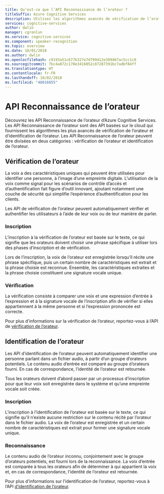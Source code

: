 ```yaml
---
title: Qu’est-ce que l’API Reconnaissance de l’orateur ?
titleSuffix: Azure Cognitive Services
description: Utilisez les algorithmes avancés de vérification de l’orateur et d’identification de l’orateur avec l’API Reconnaissance de l’orateur dans Cognitive Services.
services: cognitive-services
author: dwlin
manager: cgronlun
ms.service: cognitive-services
ms.component: speaker-recognition
ms.topic: overview
ms.date: 10/01/2018
ms.author: dwlin
ms.openlocfilehash: c9193a51c677b327e7d799412e389467ac5cc1c0
ms.sourcegitcommit: 7bc4a872c170e3416052c87287391bc7adbf84ff
ms.translationtype: HT
ms.contentlocale: fr-FR
ms.lasthandoff: 10/02/2018
ms.locfileid: "48016855"
---
```

# <a name="speaker-recognition-api"></a>API Reconnaissance de l’orateur

Découvrez les API Reconnaissance de l’orateur d’Azure Cognitive Services. Les API Reconnaissance de l’orateur sont des API basées sur le cloud qui fournissent les algorithmes les plus avancés de vérification de l’orateur et d’identification de l’orateur. Les API Reconnaissance de l’orateur peuvent être divisées en deux catégories : vérification de l’orateur et identification de l’orateur.


## <a name="speaker-verification"></a>Vérification de l’orateur

La voix a des caractéristiques uniques qui peuvent être utilisées pour identifier une personne, à l’image d’une empreinte digitale.  L’utilisation de la voix comme signal pour les scénarios de contrôle d’accès et d’authentification fait figure d’outil innovant, ajoutant notamment une couche de sécurité qui simplifie l’expérience d’authentification pour les clients.

Les API de vérification de l’orateur peuvent automatiquement vérifier et authentifier les utilisateurs à l’aide de leur voix ou de leur manière de parler.

### <a name="enrollment"></a>Inscription

L’inscription à la vérification de l’orateur est basée sur le texte, ce qui signifie que les orateurs doivent choisir une phrase spécifique à utiliser lors des phases d’inscription et de vérification.

Lors de l’inscription, la voix de l’orateur est enregistrée lorsqu’il récite une phrase spécifique, puis un certain nombre de caractéristiques est extrait et la phrase choisie est reconnue. Ensemble, les caractéristiques extraites et la phrase choisie constituent une signature vocale unique.

### <a name="verification"></a>Vérification

La vérification consiste à comparer une voix et une expression d’entrée à l’expression et à la signature vocale de l’inscription afin de vérifier si elles appartiennent à la même personne et si l’expression prononcée est correcte.

Pour plus d’informations sur la vérification de l’orateur, reportez-vous à l’API de [vérification de l’orateur](https://westus.dev.cognitive.microsoft.com/docs/services/563309b6778daf02acc0a508/operations/563309b7778daf06340c9652).

## <a name="speaker-identification"></a>Identification de l’orateur

Les API d’identification de l’orateur peuvent automatiquement identifier une personne parlant dans un fichier audio, à partir d’un groupe d’orateurs potentiels. Le contenu audio d’entrée est comparé au groupe d’orateurs fourni. En cas de correspondance, l’identité de l’orateur est retournée.

Tous les orateurs doivent d’abord passer par un processus d’inscription pour que leur voix soit enregistrée dans le système et qu’une empreinte vocale soit créée.


### <a name="enrollment"></a>Inscription

L’inscription à l’identification de l’orateur est basée sur le texte, ce qui signifie qu’il n’existe aucune restriction sur le contenu récité par l’orateur dans le fichier audio. La voix de l’orateur est enregistrée et un certain nombre de caractéristiques est extrait pour former une signature vocale unique.


### <a name="recognition"></a>Reconnaissance

Le contenu audio de l’orateur inconnu, conjointement avec le groupe d’orateurs potentiels, est fourni lors de la reconnaissance. La voix d’entrée est comparée à tous les orateurs afin de déterminer à qui appartient la voix et, en cas de correspondance, l’identité de l’orateur est retournée.

Pour plus d’informations sur l’identification de l’orateur, reportez-vous à l’API [d’identification de l’orateur](https://westus.dev.cognitive.microsoft.com/docs/services/563309b6778daf02acc0a508/operations/5645c068e597ed22ec38f42e).
